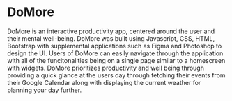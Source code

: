 # DoMore

DoMore is an interactive productivity app, centered around the user and their mental well-being. DoMore was built 
using Javascript, CSS, HTML, Bootstrap with supplemental applications such as Figma and Photoshop to design the UI.
<break>
Users of DoMore can easily navigate through the application with all of the funcitonalities being on a single page
similar to a homescreen with widgets. DoMore prioritizes productivity and well being through providing a quick glance 
at the users day through fetching their events from their Google Calendar along with displaying the current
weather for planning your day further.
